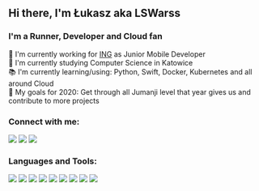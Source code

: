 ## Hi there, I'm Łukasz aka LSWarss

### I'm a Runner, Developer and Cloud fan
👔  I'm currently working for [ING](https://www.ing.pl/) as Junior Mobile Developer
<br>
🏫 I'm currently studying Computer Science in Katowice 
<br>
📚 I'm currently learning/using: Python, Swift, Docker, Kubernetes and all around Cloud
<br>
🥅 My goals for 2020: Get through all Jumanji level that year gives us and contribute to more projects
<br>

### Connect with me:
[<img src="https://img.icons8.com/fluent/48/000000/gmail.png"/>][mail]
[<img src="https://img.icons8.com/color/48/000000/linkedin.png"/>][linkedin]
[<img src="https://img.icons8.com/fluent/50/000000/instagram-new.png"/>][instagram]


### Languages and Tools:
[<img src="https://img.icons8.com/color/48/000000/python.png"/>](https://www.python.org/)
[<img src="https://img.icons8.com/color/48/000000/django.png"/>](https://www.djangoproject.com/)
[<img src="https://img.icons8.com/color/48/000000/javascript.png"/>](https://developer.mozilla.org/en-US/docs/Web/JavaScript)
[<img src="https://img.icons8.com/fluent/48/000000/swift.png"/>](https://swift.org/)
[<img src="https://img.icons8.com/color/48/000000/kotlin.png"/>](https://kotlinlang.org/)
[<img src="https://img.icons8.com/color/48/000000/java-coffee-cup-logo.png"/>](https://www.java.com/en/)
[<img src="https://img.icons8.com/fluent/48/000000/android-os.png"/>](https://developer.android.com/)
[<img src="https://img.icons8.com/color/48/000000/docker.png"/>](https://www.docker.com/)
[<img src="https://img.icons8.com/color/48/000000/kubernetes.png"/>](https://kubernetes.io/)



<!-- This will be added after creating my own website/portfolio/blog -->
[website]: www.google.com 
[linkedin]: https://www.linkedin.com/in/%C5%82ukasz-stachnik-495a46184/
[instagram]: https://www.instagram.com/lswarss
[mail]: ls.warss98@gmail.com
 
